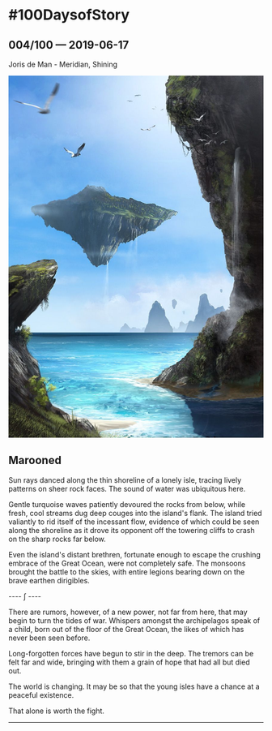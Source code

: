 # #100DaysofStory

## 004/100 — 2019-06-17

Joris de Man - Meridian, Shining

![Marooned Visual Inspiration](004-Marooned.jpg)

## Marooned

Sun rays danced along the thin shoreline of a lonely isle, tracing lively patterns on sheer rock faces. The sound of water was ubiquitous here.

Gentle turquoise waves patiently devoured the rocks from below, while fresh, cool streams dug deep couges into the island's flank. The island tried valiantly to rid itself of the incessant flow, evidence of which could be seen along the shoreline as it drove its opponent off the towering cliffs to crash on the sharp rocks far below.

Even the island's distant brethren, fortunate enough to escape the crushing embrace of the Great Ocean, were not completely safe. The monsoons brought the battle to the skies, with entire legions bearing down on the brave earthen dirigibles.

---- ∫ ----

There are rumors, however, of a new power, not far from here, that may begin to turn the tides of war. Whispers amongst the archipelagos speak of a child, born out of the floor of the Great Ocean, the likes of which has never been seen before.

Long-forgotten forces have begun to stir in the deep. The tremors can be felt far and wide, bringing with them a grain of hope that had all but died out.

The world is changing. It may be so that the young isles have a chance at a peaceful existence.

That alone is worth the fight.

---
